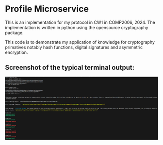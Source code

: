 # Profile Microservice

This is an implementation for my protocol in CW1 in COMP2006, 2024.
The implementation is written in python using the opensource cryptography package.

This code is to demonstrate my application of knowledge for cryptography primatives notably hash functions, digital signatures and asymmetric encryption.

## Screenshot of the typical terminal output: 

![Terminal Screenshot](terminal-screenshot.png)